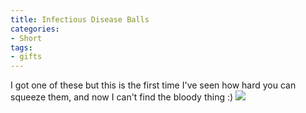 ```yaml
---
title: Infectious Disease Balls
categories:
- Short
tags:
- gifts
---
```


I got one of these but this is the first time I've seen how hard you can squeeze them, and now I can't find the bloody thing :) 
![](/squarespace_images/static_52001c0be4b09bc7c9f838c9_52224ed3e4b0ba9919a3e0e1_55184c4ce4b0ae548a817648_1427655769361__img.gif_)
